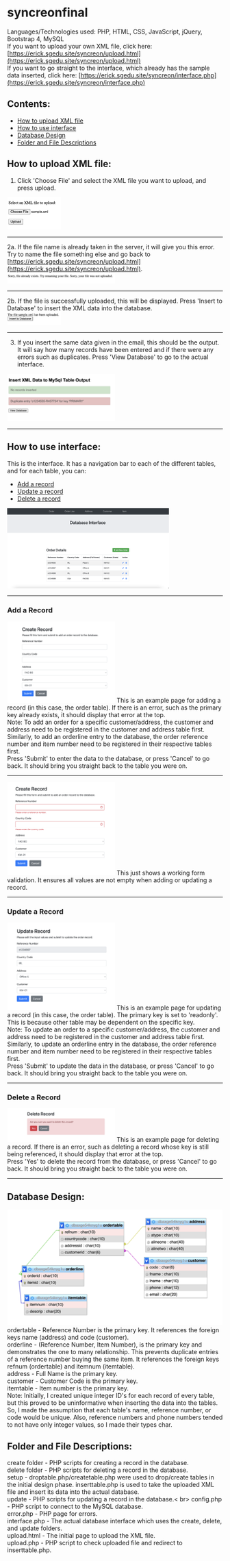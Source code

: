 # syncreonfinal
Languages/Technologies used: PHP, HTML, CSS, JavaScript, jQuery, Bootstrap 4, MySQL <br>
If you want to upload your own XML file, click here: [https://erick.sgedu.site/syncreon/upload.html](https://erick.sgedu.site/syncreon/upload.html) <br>
If you want to go straight to the interface, which already has the sample data inserted, click here: [https://erick.sgedu.site/syncreon/interface.php](https://erick.sgedu.site/syncreon/interface.php)

## Contents:
- [How to upload XML file](#how-to-upload-xml-file)
- [How to use interface](#how-to-use-interface)
- [Database Design](#database-design)
- [Folder and File Descriptions](#folder-and-file-descriptions)

## How to upload XML file:
1. Click 'Choose File' and select the XML file you want to upload, and press upload. <br>
<img src="screenshots/upload.png" width="25%"> 
<hr/>

2a. If the file name is already taken in the server, it will give you this error. Try to name the file something else and go back to [https://erick.sgedu.site/syncreon/upload.html](https://erick.sgedu.site/syncreon/upload.html). <br>
<img src="screenshots/uploaderror.png" width="50%"> 
<hr/>

2b. If the file is successfully uploaded, this will be displayed. Press 'Insert to Database' to insert the XML data into the database. <br>
<img src="screenshots/fileupload.png" width="25%"> 
<hr/>

3. If you insert the same data given in the email, this should be the output. It will say how many records have been entered and if there were any errors such as duplicates. Press 'View Database' to go to the actual interface.
<img src="screenshots/inserttotable.png" width="50%"> 
<hr/>

## How to use interface:
This is the interface. It has a navigation bar to each of the different tables, and for each table, you can:
- [Add a record](#add-a-record)
- [Update a record](#update-a-record)
- [Delete a record](#delete-a-record)
<img src="screenshots/dbinterface.png" width="75%">
<hr/>

### Add a Record
<img src="screenshots/createrow.png" width="50%">
This is an example page for adding a record (in this case, the order table). If there is an error, such as the primary key already exists, it should display that error at the top.<br>
Note: To add an order for a specific customer/address, the customer and address need to be registered in the customer and address table first. Similarly, to add an orderline entry to the database, the order reference number and item number need to be registered in their respective tables first.<br>
Press 'Submit' to enter the data to the database, or press 'Cancel' to go back. It should bring you straight back to the table you were on.
<hr/>

<img src="screenshots/validation.png" width="50%">
This just shows a working form validation. It ensures all values are not empty when adding or updating a record.
<hr/>

### Update a Record
<img src="screenshots/updaterow.png" width="50%">
This is an example page for updating a record (in this case, the order table). The primary key is set to 'readonly'. This is because other table may be dependent on the specific key.<br>
Note: To update an order to a specific customer/address, the customer and address need to be registered in the customer and address table first. Similarly, to update an orderline entry in the database, the order reference number and item number need to be registered in their respective tables first.<br>
Press 'Submit' to update the data in the database, or press 'Cancel' to go back. It should bring you straight back to the table you were on.
<hr/>

### Delete a Record
<img src="screenshots/delete.png" width="50%">
This is an example page for deleting a record. If there is an error, such as deleting a record whose key is still being referenced, it should display that error at the top.<br>
Press 'Yes' to delete the record from the database, or press 'Cancel' to go back. It should bring you straight back to the table you were on.
<hr/>

## Database Design:
![Database Design Screenshot](screenshots/dbdesign.png "DB Design Screenshot")
ordertable - Reference Number is the primary key. It references the foreign keys name (address) and code (customer).<br>
orderline - (Reference Number, Item Number), is the primary key and demonstrates the one to many relationship. This prevents duplicate entries of a reference number buying the same item. It references the foreign keys refnum (ordertable) and itemnum (itemtable).<br>
address - Full Name is the primary key.<br>
customer - Customer Code is the primary key.<br>
itemtable - Item number is the primary key.<br>
Note: Initially, I created unique integer ID's for each record of every table, but this proved to be uninformative when inserting the data into the tables. So, I made the assumption that each table's name, reference number, or code would be unique. Also, reference numbers and phone numbers tended to not have only integer values, so I made their types char.<br>

## Folder and File Descriptions:
create folder - PHP scripts for creating a record in the database. <br>
delete folder - PHP scripts for deleting a record in the database. <br>
setup - droptable.php/createtable.php were used to drop/create tables in the initial design phase. inserttable.php is used to take the uploaded XML file and insert its data into the actual database. <br>
update - PHP scripts for updating a record in the database.< br>
config.php - PHP script to connect to the MySQL database. <br>
error.php - PHP page for errors. <br>
interface.php - The actual database interface which uses the create, delete, and update folders. <br>
upload.html - The initial page to upload the XML file. <br>
upload.php - PHP script to check uploaded file and redirect to inserttable.php. <br>
